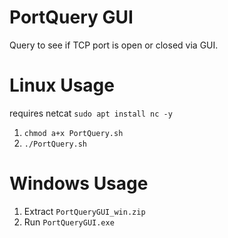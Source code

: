 # PortQuery GUI
Query to see if TCP port is open or closed via GUI.
# Linux Usage
requires netcat `sudo apt install nc -y`
1.  `chmod a+x PortQuery.sh`
2.  `./PortQuery.sh`
# Windows Usage
1.  Extract `PortQueryGUI_win.zip`
2.  Run `PortQueryGUI.exe`

